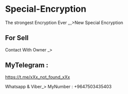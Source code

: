 # Special-Encryption
The strongest Encryption Ever ,,,>New Special Encryption 

## For Sell 

Contact With Owner _>

## MyTelegram : 
https://t.me/xXx_not_found_xXx

Whatsapp & Viber_>
MyNumber : +9647503435403
